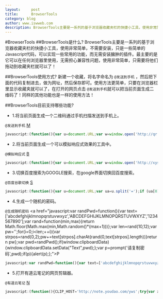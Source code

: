 ```yaml
---
layout:     post
title:      BrowserTools
category: blog
author: www.iswweb.com
description: BrowserTools主要是一系列的基于浏览器收藏夹栏的快捷小工具，使用非常简单，不需要安装。
---
```


#BrowserTools
##BrowserTools是什么?
BrowserTools主要是一系列的基于浏览器收藏夹栏的快捷小工具，使用非常简单，不需要安装，只是一些简单的Javascript代码，可以实现一些常用的功能，而无需安装臃肿的插件。最主要的是它可以在任何浏览器里使用，无需担心兼容性问题，使用非常简单，只需要将他们拖动到收藏夹栏就可以了！

##BrowserTools使用方式?
 新建一个收藏，将名字命名为 `@发送到手机` ，然后把下面的代码复制进去，做为网址，然后保存即可。使用方法更简单，只要在浏览器栏里显示收藏夹就可以了，在打开的网页点击 `@发送到手机`就可以把当前页面生成二维码了！同样的其他功能也是一样的使用方法！

##BrowserTools目前支持哪些功能?

* 1.将当前页面生成一个二维码通过手机扫描发送到手机上。

`@发送到手机`   <a href="javascript:(function(){var u=document.URL;var w=window.open('http://qr.liantu.com/api.php?text='+encodeURIComponent(u),'_blank');w.focus();})();">M</a>

```javascript
javascript:(function(){var u=document.URL;var w=window.open('http://qr.liantu.com/api.php?text='+encodeURIComponent(u),'_blank');w.focus();})();
```

* 2.将当前页面生成一个可以模拟响应式效果的工具中。

`@模拟响应式`  <a href="javascript:(function(){var u=document.URL;var w=window.open('http://xys.iswweb.com/?url='+encodeURIComponent(u),'_blank');w.focus();})();">B</a>

```javascript
javascript:(function(){var u=document.URL;var w=window.open('http://xys.iswweb.com/?url='+encodeURIComponent(u),'_blank');w.focus();})();
```


* 3.切换百度搜索为GOOGLE搜索，在google界面切换回百度搜索。

`@百度谷歌切换` <a href="javascript:(function(){var u=document.URL;var ua=u.split('=');if (ua[0].indexOf('baidu')>0){var ub=u.split('wd=');var uc=ub[1].split('&');var nu='http://guge.hntvchina.com/search?hl=zh-CN&q='+uc[0];}else{var ub=ua[2].split('&');nu='https://www.baidu.com/s?wd='+ub[0];}location=nu;})();">S</a>

```javascript
javascript:(function(){var u=document.URL;var ua=u.split('=');if (ua[0].indexOf('baidu')>0){var ub=u.split('wd=');var uc=ub[1].split('&');var nu='http://guge.hntvchina.com/search?hl=zh-CN&q='+uc[0];}else{var ub=ua[2].split('&');nu='https://www.baidu.com/s?wd='+ub[0];}location=nu;})();
```

* 4.生成一个随机的密码。

`@生成随机密码` <a href="javascript:var randPwd=function(){var text=['abcdefghijklmnopqrstuvwxyz','ABCDEFGHIJKLMNOPQRSTUVWXYZ','1234567890'];var rand=function(min,max){return Math.floor(Math.max(min,Math.random()*(max+1)))};var len=rand(10,12);var pw='';for(i=0;i<len;++i){var strpos=rand(0,2);pw+=text[strpos].charAt(rand(0,text[strpos].length))}return pw};var pwd=randPwd();if(window.clipboardData){window.clipboardData.setData("Text",pwd);};var p=prompt('请复制密码',pwd);if(p){alert(p);};">P</a>

```javascript
javascript:var randPwd=function(){var text=['abcdefghijklmnopqrstuvwxyz','ABCDEFGHIJKLMNOPQRSTUVWXYZ','1234567890'];var rand=function(min,max){return Math.floor(Math.max(min,Math.random()*(max+1)))};var len=rand(10,12);var pw='';for(i=0;i<len;++i){var strpos=rand(0,2);pw+=text[strpos].charAt(rand(0,text[strpos].length))}return pw};var pwd=randPwd();if(window.clipboardData){window.clipboardData.setData("Text",pwd);};var p=prompt('请复制密码',pwd);if(p){alert(p);};
```

* 5.打开有道云笔记的网页剪辑器。

`@有道云笔记` <a href="javascript:(function(){CLIP_HOST='http://note.youdao.com/yws';try{var x=document.createElement('SCRIPT');x.type='text/javascript';x.src=CLIP_HOST+'/YNoteClipper.js?'+(new Date().getTime()/100000);x.charset='utf-8';document.getElementsByTagName('head')[0].appendChild(x);}catch(e){alert(e);}})();">N</a>

```javascript
javascript:(function(){CLIP_HOST='http://note.youdao.com/yws';try{var x=document.createElement('SCRIPT');x.type='text/javascript';x.src=CLIP_HOST+'/YNoteClipper.js?'+(new Date().getTime()/100000);x.charset='utf-8';document.getElementsByTagName('head')[0].appendChild(x);}catch(e){alert(e);}})();
```
